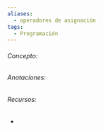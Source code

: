 ```yaml
---
aliases:
  - operadores de asignación
tags:
  - Programación
---
```

###### Concepto:



###### Anotaciones:

> 

######  Recursos:

- []()